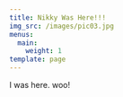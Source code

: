 ```yaml
---
title: Nikky Was Here!!!
img_src: /images/pic03.jpg
menus:
  main:
    weight: 1
template: page
---
```

I was here. woo!
